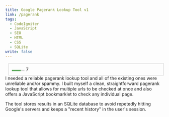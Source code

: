 ```yaml
---
title: Google Pagerank Lookup Tool v1
link: /pagerank
tags: 
  - CodeIgniter
  - JavaScript
  - SEO
  - HTML
  - CSS
  - SQLite
write: false
---
```


<div class="right"><a href="/pagerank" title="PageRank: 7/10" style="text-decoration: none; color: inherit; display: block; padding: 10px; margin-left: 10px; border: 1px solid rgb(204, 204, 204);"><div style="width: 40px; margin-top:7px; position: relative;padding: 0; background: #D9D9D9; float:left; margin:10px 5px 0 0;" class="prbar"><strong style="width: 70%; display: block; position: relative; background: #5EAA5E; text-align: center; color: #333; height: 4px; line-height: 4px;"><span></span></strong></div> 7</a></div>I needed a reliable pagerank lookup tool and all of the existing ones were unreliable and/or spammy. I built myself a clean, straightforward pagerank lookup tool that allows for multiple urls to be checked at once and also offers a JavaScript bookmarklet to check any individual page.

The tool stores results in an SQLite database to avoid repetedly hitting Google's servers and keeps a "recent history" in the user's session.